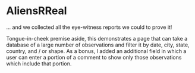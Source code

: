 # AliensRReal
... and we collected all the eye-witness reports we could to prove it!

Tongue-in-cheek premise aside, this demonstrates a page that can take a database of a large number of observations and filter it by date, city, state, country, and / or shape.  As a bonus, I added an additional field in which a user can enter a portion of a comment to show only those observations which include that portion.
